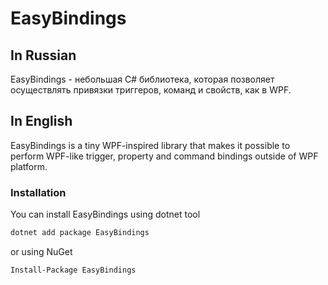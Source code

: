 # EasyBindings

## In Russian
EasyBindings - небольшая C# библиотека, которая позволяет осуществлять привязки триггеров, команд и свойств, как в WPF.

## In English
EasyBindings is a tiny WPF-inspired library that makes it possible to perform WPF-like trigger, property and command bindings outside of WPF platform.

### Installation
You can install EasyBindings using dotnet tool
```sh
dotnet add package EasyBindings
```
or using NuGet
```sh
Install-Package EasyBindings
```
